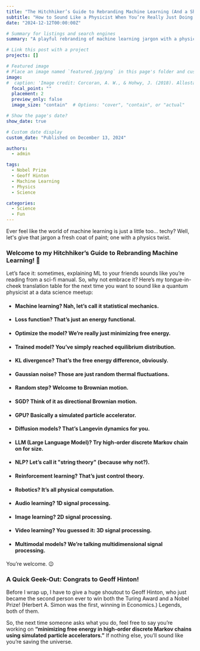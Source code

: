 ```yaml
---
title: "The Hitchhiker’s Guide to Rebranding Machine Learning (And a Shoutout to Geoff Hinton!)"
subtitle: "How to Sound Like a Physicist When You’re Really Just Doing Machine Learning"
date: "2024-12-12T00:00:00Z"

# Summary for listings and search engines
summary: "A playful rebranding of machine learning jargon with a physics twist—plus a shoutout to Geoff Hinton’s historic achievements!"

# Link this post with a project
projects: []

# Featured image
# Place an image named `featured.jpg/png` in this page's folder and customize its options here.
image:
#  caption: 'Image credit: Corcoran, A. W., & Hohwy, J. (2018). Allostasis, interoception, and the free energy principle: Feeling our way forward.'
  focal_point: ""
  placement: 2
  preview_only: false
  image_size: "contain"  # Options: "cover", "contain", or "actual"

# Show the page's date?
show_date: true

# Custom date display
custom_date: "Published on December 13, 2024"

authors:
  - admin

tags:
  - Nobel Prize
  - Geoff Hinton
  - Machine Learning
  - Physics
  - Science

categories:
  - Science
  - Fun
---
```


Ever feel like the world of machine learning is just a little too… techy?
Well, let's give that jargon a fresh coat of paint; one with a physics twist.

### Welcome to my Hitchhiker’s Guide to Rebranding Machine Learning! 🚀

Let’s face it: sometimes, explaining ML to your friends sounds like you’re reading from a sci-fi manual.
So, why not embrace it? Here’s my tongue-in-cheek translation table for the next time you want to sound like a
quantum physicist at a data science meetup:

- #### Machine learning? Nah, let’s call it statistical mechanics.
- #### Loss function? That’s just an energy functional.
- #### Optimize the model? We’re really just minimizing free energy.
- #### Trained model? You’ve simply reached equilibrium distribution.
- #### KL divergence? That’s the free energy difference, obviously.
- #### Gaussian noise? Those are just random thermal fluctuations.
- #### Random step? Welcome to Brownian motion.
- #### SGD? Think of it as directional Brownian motion.
- #### GPU? Basically a simulated particle accelerator.
- #### Diffusion models? That’s Langevin dynamics for you.
- #### LLM (Large Language Model)? Try high-order discrete Markov chain on for size.
- #### NLP? Let’s call it "string theory" (because why not?).
- #### Reinforcement learning? That’s just control theory.
- #### Robotics? It’s all physical computation.
- #### Audio learning? 1D signal processing.
- #### Image learning? 2D signal processing.
- #### Video learning? You guessed it: 3D signal processing.
- #### Multimodal models? We’re talking multidimensional signal processing.

You’re welcome. 😉

### A Quick Geek-Out: Congrats to Geoff Hinton!
Before I wrap up, I have to give a huge shoutout to Geoff Hinton, who just became the second person ever to 
win both the Turing Award and a Nobel Prize! (Herbert A. Simon was the first, winning in Economics.) Legends, both of them.

So, the next time someone asks what you do,
feel free to say you’re working on **“minimizing free energy in high-order discrete Markov chains using 
simulated particle accelerators.”** If nothing else, you’ll sound like you’re saving the universe.


